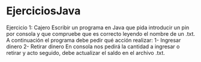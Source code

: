 # EjerciciosJava

Ejercicio 1: Cajero
Escribir un programa en Java que pida introducir un pin por consola y que compruebe que es correcto leyendo el nombre de un .txt.
A continuación el programa debe pedir qué acción realizar:
1- Ingresar dinero
2- Retirar dinero
En consola nos pedirá la cantidad a ingresar o retirar y acto seguido, debe actualizar el saldo en el archivo .txt.
